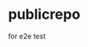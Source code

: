# publicrepo
for e2e test















































































































































































































































































































































































































































































































































































































































































































































































































































































































































































































































































































































































































































































































































































































































































































